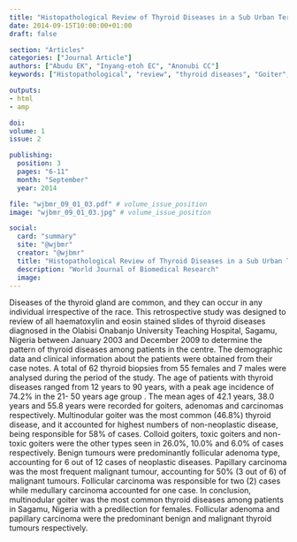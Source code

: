 ```yaml
---
title: "Histopathological Review of Thyroid Diseases in a Sub Urban Tertiary Health Facility in the Tropics"
date: 2014-09-15T10:00:00+01:00
draft: false

section: "Articles"
categories: ["Journal Article"]
authors: ["Abudu EK", "Inyang-etoh EC", "Anonubi CC"]
keywords: ["Histopathological", "review", "thyroid diseases", "Goiter", "Adenoma", "Carcinoma and Nigeria"]

outputs: 
- html
- amp

doi:
volume: 1
issue: 2

publishing:
  position: 3
  pages: "6-11"
  month: "September"
  year: 2014

file: "wjbmr_09_01_03.pdf" # volume_issue_position
image: "wjbmr_09_01_03.jpg" # volume_issue_position

social:
  card: "summary"
  site: "@wjbmr"
  creator: "@wjbmr"
  title: "Histopathological Review of Thyroid Diseases in a Sub Urban Tertiary Health Facility in the Tropics"
  description: "World Journal of Biomedical Research"
  image:
---
```

Diseases of the thyroid gland are common, and they can occur in any individual irrespective of the race. This retrospective study was designed to review of all haematoxylin and eosin stained slides of thyroid diseases diagnosed in the Olabisi Onabanjo University Teaching Hospital, Sagamu, Nigeria between January 2003 and December 2009 to determine the pattern of thyroid diseases among patients in the centre. The demographic data and clinical information about the patients were obtained from their case notes. A total of 62 thyroid biopsies from 55 females and 7 males were analysed during the period of the study. The age of patients with thyroid diseases ranged from 12 years to 90 years, with a peak age incidence of 74.2% in the 21- 50 years age group . The mean ages of 42.1 years, 38.0 years and 55.8 years were recorded for goiters, adenomas and carcinomas respectively. Multinodular goiter was the most common (46.8%) thyroid disease, and it accounted for highest numbers of non-neoplastic disease, being responsible for 58% of cases. Colloid goiters, toxic goiters and non-toxic goiters were the other types seen in 26.0%, 10.0% and 6.0% of cases respectively. Benign tumours were predominantly follicular adenoma type, accounting for 6 out of 12 cases of neoplastic diseases. Papillary carcinoma was the most frequent malignant tumour, accounting for 50% (3 out of 6) of malignant tumours. Follicular carcinoma was responsible for two (2) cases while medullary carcinoma accounted for one case. In conclusion, multinodular goiter was the most common thyroid diseases among patients in Sagamu, Nigeria with a predilection for females. Follicular adenoma and papillary carcinoma were the predominant benign and malignant thyroid tumours respectively. 
